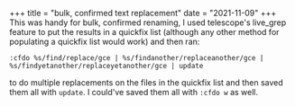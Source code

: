 +++
title = "bulk, confirmed text replacement"
date = "2021-11-09"
+++
This was handy for bulk, confirmed renaming, I used telescope's live_grep feature to put the results in a quickfix list (although any other method for populating a quickfix list would work) and then ran:

```vim
:cfdo %s/find/replace/gce | %s/findanother/replaceanother/gce | %s/findyetanother/replaceyetanother/gce | update
```

to do multiple replacements on the files in the quickfix list and then saved them all with `update`. I could've saved them all with `:cfdo w` as well.
